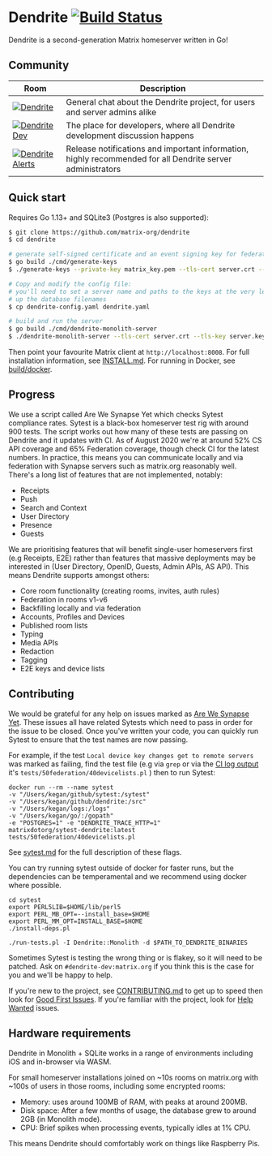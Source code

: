 # Dendrite [![Build Status](https://badge.buildkite.com/4be40938ab19f2bbc4a6c6724517353ee3ec1422e279faf374.svg?branch=master)](https://buildkite.com/matrix-dot-org/dendrite)

Dendrite is a second-generation Matrix homeserver written in Go! 

## Community

|Room|Description|
|-|-|
| [![Dendrite](https://img.shields.io/matrix/dendrite:matrix.org.svg?label=%23dendrite%3Amatrix.org&logo=matrix&server_fqdn=matrix.org)](https://matrix.to/#/#dendrite:matrix.org) | General chat about the Dendrite project, for users and server admins alike |
| [![Dendrite Dev](https://img.shields.io/matrix/dendrite-dev:matrix.org.svg?label=%23dendrite-dev%3Amatrix.org&logo=matrix&server_fqdn=matrix.org)](https://matrix.to/#/#dendrite-dev:matrix.org) | The place for developers, where all Dendrite development discussion happens |
| [![Dendrite Alerts](https://img.shields.io/matrix/dendrite-alerts:matrix.org.svg?label=%23dendrite-alerts%3Amatrix.org&logo=matrix&server_fqdn=matrix.org)](https://matrix.to/#/#dendrite-alerts:matrix.org) | Release notifications and important information, highly recommended for all Dendrite server administrators |

## Quick start

Requires Go 1.13+ and SQLite3 (Postgres is also supported):

```bash
$ git clone https://github.com/matrix-org/dendrite
$ cd dendrite

# generate self-signed certificate and an event signing key for federation
$ go build ./cmd/generate-keys
$ ./generate-keys --private-key matrix_key.pem --tls-cert server.crt --tls-key server.key

# Copy and modify the config file:
# you'll need to set a server name and paths to the keys at the very least, along with setting
# up the database filenames
$ cp dendrite-config.yaml dendrite.yaml

# build and run the server
$ go build ./cmd/dendrite-monolith-server
$ ./dendrite-monolith-server --tls-cert server.crt --tls-key server.key --config dendrite.yaml
```

Then point your favourite Matrix client at `http://localhost:8008`. For full installation information, see
[INSTALL.md](docs/INSTALL.md). For running in Docker, see [build/docker](build/docker).

## Progress

We use a script called Are We Synapse Yet which checks Sytest compliance rates. Sytest is a black-box homeserver
test rig with around 900 tests. The script works out how many of these tests are passing on Dendrite and it
updates with CI. As of August 2020 we're at around 52% CS API coverage and 65% Federation coverage, though check
CI for the latest numbers. In practice, this means you can communicate locally and via federation with Synapse
servers such as matrix.org reasonably well. There's a long list of features that are not implemented, notably:
 - Receipts
 - Push
 - Search and Context
 - User Directory
 - Presence
 - Guests

We are prioritising features that will benefit single-user homeservers first (e.g Receipts, E2E) rather
than features that massive deployments may be interested in (User Directory, OpenID, Guests, Admin APIs, AS API).
This means Dendrite supports amongst others:
 - Core room functionality (creating rooms, invites, auth rules)
 - Federation in rooms v1-v6
 - Backfilling locally and via federation
 - Accounts, Profiles and Devices
 - Published room lists
 - Typing
 - Media APIs
 - Redaction
 - Tagging
 - E2E keys and device lists


## Contributing

We would be grateful for any help on issues marked as
[Are We Synapse Yet](https://github.com/matrix-org/dendrite/labels/are-we-synapse-yet). These issues
all have related Sytests which need to pass in order for the issue to be closed. Once you've written your
code, you can quickly run Sytest to ensure that the test names are now passing.

For example, if the test `Local device key changes get to remote servers` was marked as failing, find the
test file (e.g via `grep` or via the
[CI log output](https://buildkite.com/matrix-dot-org/dendrite/builds/2826#39cff5de-e032-4ad0-ad26-f819e6919c42)
it's `tests/50federation/40devicelists.pl` ) then to run Sytest:
```
docker run --rm --name sytest
-v "/Users/kegan/github/sytest:/sytest"
-v "/Users/kegan/github/dendrite:/src"
-v "/Users/kegan/logs:/logs"
-v "/Users/kegan/go/:/gopath"
-e "POSTGRES=1" -e "DENDRITE_TRACE_HTTP=1"
matrixdotorg/sytest-dendrite:latest tests/50federation/40devicelists.pl
```
See [sytest.md](docs/sytest.md) for the full description of these flags.

You can try running sytest outside of docker for faster runs, but the dependencies can be temperamental
and we recommend using docker where possible.
```
cd sytest
export PERL5LIB=$HOME/lib/perl5
export PERL_MB_OPT=--install_base=$HOME
export PERL_MM_OPT=INSTALL_BASE=$HOME
./install-deps.pl

./run-tests.pl -I Dendrite::Monolith -d $PATH_TO_DENDRITE_BINARIES
```

Sometimes Sytest is testing the wrong thing or is flakey, so it will need to be patched.
Ask on `#dendrite-dev:matrix.org` if you think this is the case for you and we'll be happy to help.

If you're new to the project, see [CONTRIBUTING.md](docs/CONTRIBUTING.md) to get up to speed then
look for [Good First Issues](https://github.com/matrix-org/dendrite/labels/good%20first%20issue). If you're
familiar with the project, look for [Help Wanted](https://github.com/matrix-org/dendrite/labels/help-wanted)
issues.

## Hardware requirements

Dendrite in Monolith + SQLite works in a range of environments including iOS and in-browser via WASM.

For small homeserver installations joined on ~10s rooms on matrix.org with ~100s of users in those rooms, including some
encrypted rooms:
 - Memory: uses around 100MB of RAM, with peaks at around 200MB.
 - Disk space: After a few months of usage, the database grew to around 2GB (in Monolith mode).
 - CPU: Brief spikes when processing events, typically idles at 1% CPU.

This means Dendrite should comfortably work on things like Raspberry Pis.
